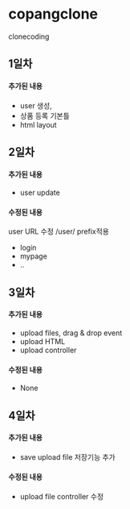 # copangclone
clonecoding

## 1일차
#### 추가된 내용

- user 생성,
- 상품 등록 기본틀
- html layout


## 2일차
#### 추가된 내용
- user update


#### 수정된 내용
user URL 수정 /user/ prefix적용
- login
- mypage
- ..


## 3일차
#### 추가된 내용
- upload files, drag & drop event
- upload HTML
- upload controller


#### 수정된 내용
- None


## 4일차
#### 추가된 내용
- save upload file 저장기능 추가


#### 수정된 내용
- upload file controller 수정
